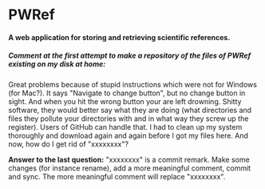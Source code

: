 PWRef
=====

<h4>A web application for storing and retrieving scientific references.</h4>

<h5><em>Comment at the first attempt to make a repository of the files of PWRef 
existing on my disk at home:</em></h5>

Great problems because of stupid instructions which were not for
Windows (for Mac?). It says "Navigate to change button", but no change
button in sight. And when you hit the wrong button your are left drowning. 
Shitty software, they would better say what they are doing (what directories 
and files they pollute your directories with and in what way they
screw up the register). Users of GitHub can handle that. I had to
clean up my system thoroughly and download again and again before I
got my files here. And now, how do I get rid of "xxxxxxxx"?

<b>Answer to the last question:</b> "xxxxxxxx" is a commit remark. Make some
changes (for instance rename), add a more meaningful comment, commit
and sync. The more meaningful comment will replace "xxxxxxxx".
